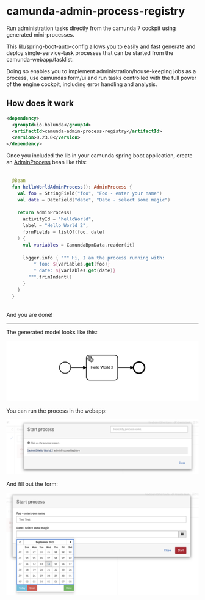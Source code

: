 # camunda-admin-process-registry

Run administration tasks directly from the camunda 7 cockpit using generated mini-processes.


This lib/spring-boot-auto-config allows you to easily and fast generate and deploy single-service-task processes that can be started from the camunda-webapp/tasklist.

Doing so enables you to implement administration/house-keeping jobs as a process, use camundas form/ui and run tasks controlled with the full power of the engine cockpit, including error handling and analysis.

## How does it work

```xml
<dependency>
  <groupId>io.holunda</groupId>
  <artifactId>camunda-admin-process-registry</artifactId>
  <version>0.23.0</version>
</dependency>

```

Once you included the lib in your camunda spring boot application, create an [AdminProcess](src/main/kotlin/io/holunda/camunda/platform/adminprocess/AdminProcess.kt) bean like this:  

```kotlin

  @Bean
  fun helloWorldAdminProcess(): AdminProcess {
    val foo = StringField("foo", "Foo - enter your name")
    val date = DateField("date", "Date - select some magic")

    return adminProcess(
      activityId = "helloWorld",
      label = "Hello World 2",
      formFields = listOf(foo, date)
    ) {
      val variables = CamundaBpmData.reader(it)

      logger.info { """ Hi, I am the process running with:
          * foo: ${variables.get(foo)}
          * date: ${variables.get(date)}
        """.trimIndent()
      }
    }
  }
  
```

And you are done!

---

The generated model looks like this:

![generated model](.docs/admin-process-3.png)

You can run the process in the webapp: 

![start process](.docs/admin-process-1.png)

And fill out the form:

![fill out form](.docs/admin-process-2.png)
